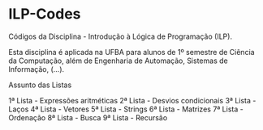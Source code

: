 # ILP-Codes

Códigos da Disciplina - Introdução à Lógica de Programação (ILP).

Esta disciplina é aplicada na UFBA para alunos de 1º semestre de Ciência da Computação, além de Engenharia de Automação, Sistemas de Informação, (...).


Assunto das Listas 

1ª Lista - Expressões aritméticas 
2ª Lista - Desvios condicionais 
3ª Lista - Laços
4ª Lista - Vetores
5ª Lista - Strings
6ª Lista - Matrizes
7ª Lista - Ordenação
8ª Lista - Busca
9ª Lista - Recursão
